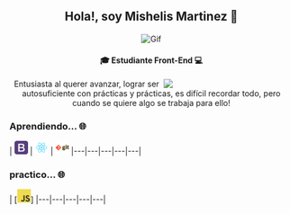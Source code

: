 <div align="center">
  <h2 align="center">Hola!, soy Mishelis Martinez 👋</h2>
  <img width="300px" src="https://i.gifer.com/FMuF.gif" align="center" alt="Gif" />
  <h4 align="center">🎓 Estudiante Front-End 💻</h4>
</div>

<img align='right' src="https://media.giphy.com/media/HQHwvSBSy7s0AXOlWt/giphy.gif" width="230">

<div align="center">
  <p align="center">Entusiasta al querer avanzar, lograr ser autosuficiente con prácticas y prácticas, es difícil recordar todo, pero cuando se quiere algo se trabaja para ello!</p>
</div>

### Aprendiendo... 🌐
|  [<img src="https://raw.githubusercontent.com/github/explore/80688e429a7d4ef2fca1e82350fe8e3517d3494d/topics/bootstrap/bootstrap.png" alt="Bootstrap" width="24">](https://getbootstrap.com/) |  [<img src="https://raw.githubusercontent.com/github/explore/80688e429a7d4ef2fca1e82350fe8e3517d3494d/topics/react/react.png" alt="React" width="24">](https://es.react.dev/) |  [<img src="https://raw.githubusercontent.com/github/explore/80688e429a7d4ef2fca1e82350fe8e3517d3494d/topics/git/git.png" alt="Git" width="24">](https://git-scm.com/)
|---|---|---|---|---|

### practico... 🌐
|  [<img src="https://raw.githubusercontent.com/github/explore/80688e429a7d4ef2fca1e82350fe8e3517d3494d/topics/javascript/javascript.png" alt="javascript" width="24">]
|---|---|---|---|---|
